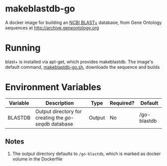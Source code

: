 # makeblastdb-go

A docker image for building an [NCBI BLAST+](http://blast.ncbi.nlm.nih.gov/Blast.cgi?PAGE_TYPE=BlastDocs&DOC_TYPE=Download) database, from Gene Ontology sequences at http://archive.geneontology.org

# Running

blast+ is installed via apt-get, which provides makeblastdb. The image's default command, [makeblastdb-go.sh](makeblastdb-go.sh), downloads the sequence and builds 

# Environment Variables

|         Variable        | Description                   |  Type  | Required? | Default |
|-------------------------|-------------------------------|--------|-----------|---------|
| BLASTDB   | Output directory for creating the _go-seqdb_ database | Output  | No   | /go-blastdb |

## Notes

1. The output directory defaults to `/go-blastdb`, which is marked as docker volume in the Dockerfile